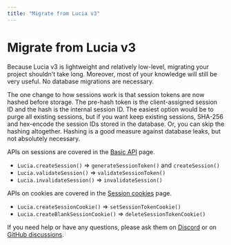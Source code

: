 ```yaml
---
title: "Migrate from Lucia v3"
---
```


# Migrate from Lucia v3

Because Lucia v3 is lightweight and relatively low-level, migrating your project shouldn't take long. Moreover, most of your knowledge will still be very useful. No database migrations are necessary.

The one change to how sessions work is that session tokens are now hashed before storage. The pre-hash token is the client-assigned session ID and the hash is the internal session ID. The easiest option would be to purge all existing sessions, but if you want keep existing sessions, SHA-256 and hex-encode the session IDs stored in the database. Or, you can skip the hashing altogether. Hashing is a good measure against database leaks, but not absolutely necessary.

APIs on sessions are covered in the [Basic API](/sessions/basic-api) page.

- `Lucia.createSession()` => `generateSessionToken()` and `createSession()`
- `Lucia.validateSession()` => `validateSessionToken()`
- `Lucia.invalidateSession()` => `invalidateSession()`

APIs on cookies are covered in the [Session cookies](/sessions/cookies) page.

- `Lucia.createSessionCookie()` => `setSessionTokenCookie()`
- `Lucia.createBlankSessionCookie()` => `deleteSessionTokenCookie()`

If you need help or have any questions, please ask them on [Discord](https://discord.com/invite/PwrK3kpVR3) or on [GitHub discussions](https://github.com/lucia-auth/lucia/discussions).
